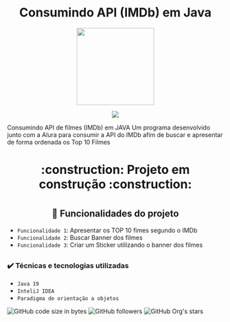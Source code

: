 <h1 align="center">Consumindo API (IMDb) em Java</h1>
<div align="center"><img height="180em" src="https://user-images.githubusercontent.com/101024969/228949596-bda59763-4a92-40d2-b892-3def2f3e7a33.png"/></div>

<p align="center">
<img src="https://img.shields.io/badge/STATUS-EM DESENVOLVIMENTO-brightgreen?style=for-the-badge"/>
</p>

Consumindo API de filmes (IMDb) em JAVA
Um programa desenvolvido junto com a Alura para consumir a API do IMDb afim de buscar e apresentar de forma ordenada os Top 10 Filmes
<p>
<p>


<h1 align="center">:construction: Projeto em construção :construction:</h1>

 # <h2 align="center">:hammer: Funcionalidades do projeto</h2>

- `Funcionalidade 1`: Apresentar os TOP 10 fimes segundo o IMDb
- `Funcionalidade 2`: Buscar Banner dos filmes
- `Funcionalidade 3`: Criar um Sticker utilizando o banner dos filmes
## <h3>✔️ Técnicas e tecnologias utilizadas</h3>

- ``Java 19``
- ``InteliJ IDEA``
- ``Paradigma de orientação a objetos``

![GitHub code size in bytes](https://img.shields.io/github/languages/code-size/eduwalker/API_IMDb_Java)
![GitHub followers](https://img.shields.io/github/followers/eduwalker?style=social)
![GitHub Org's stars](https://img.shields.io/github/stars/eduwalker?style=social)
